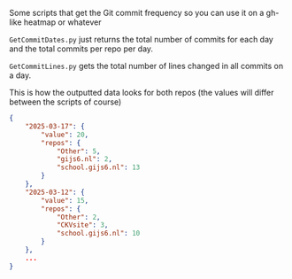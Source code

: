 Some scripts that get the Git commit frequency so you can use it on a gh-like heatmap or whatever

`GetCommitDates.py` just returns the total number of commits for each day and the total commits per repo per day.

`GetCommitLines.py` gets the total number of lines changed in all commits on a day.

This is how the outputted data looks for both repos (the values will differ between the scripts of course)  

```json
{
    "2025-03-17": {
        "value": 20,
        "repos": {
            "Other": 5,
            "gijs6.nl": 2,
            "school.gijs6.nl": 13
        }
    },
    "2025-03-12": {
        "value": 15,
        "repos": {
            "Other": 2,
            "CKVsite": 3,
            "school.gijs6.nl": 10
        }
    },
    ...
}
```